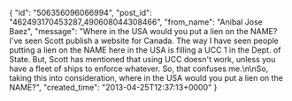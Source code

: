  {
   "id": "506356096066994",
   "post_id": "462493170453287_490608044308466",
   "from_name": "Anibal Jose Baez",
   "message": "Where in the USA would you put a lien on the NAME? I've seen Scott publish a website for Canada. The way I have seen people putting a lien on the NAME here in the USA is filling a UCC 1 in the Dept. of State. But, Scott has mentioned that using UCC doesn't work, unless you have a fleet of ships to enforce whatever. So, that confuses me.\n\nSo, taking this into consideration, where in the USA would you put a lien on the NAME?",
   "created_time": "2013-04-25T12:37:13+0000"
 }

